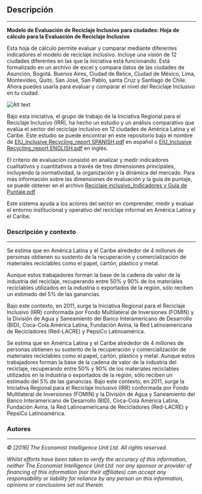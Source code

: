 ## Descripción
---
**Modelo de Evaluación de Reciclaje Inclusivo para ciudades: Hoja de cálculo para la Evaluación de Reciclaje Inclusivo**

Esta hoja de cálculo permite evaluar y comparar mediante diferentes indicadores el modelo de reciclaje inclusivo. Incluye una visión de 12 ciudades diferentes en las que la iniciativa está funcionando. Está formalizado en un archivo de excel y compara datos de las ciudades de Asunción, Bogotá. Buenos Aires, Ciudad de Belice, Ciudad de México, Lima, Montevideo, Quito, San José, San Pablo, santa Cruz y Santiago de Chile. Ahora puedes usarla para evaluar y comparar el nivel del Reciclaje Inclusivo en tu ciudad.

![Alt text](https://user-images.githubusercontent.com/9949001/27920469-a4665846-6242-11e7-865d-75125352e23b.png)

Bajo esta iniciativa, el grupo de trabajo de la Iniciativa Regional para el Reciclaje Inclusivo (IRR), ha hecho un estudio y un análisis comparativo que evalúa el sector del reciclaje inclusivo en 12 ciudades de América Latina y el Caribe. Este estudio se puede encontrar en este repositorio bajo el nombre de [EIU_Inclusive Recycling_report SPANISH.pdf](https://github.com/EL-BID/Evaluacion-de-Reciclaje-Inclusivo/blob/master/EIU_Inclusive%20Recycling_report%20SPANISH.pdf) en español o [EIU_Inclusive Recycling_report ENGLISH.pdf](https://github.com/EL-BID/Evaluacion-de-Reciclaje-Inclusivo/blob/master/EIU_Inclusive%20Recycling_report%20ENGLISH.pdf) en inglés.

El criterio de evaluación consistió en analizar y medir indicadores cualitativos y cuantitativos a través de tres dimensiones principales, incluyendo la normatividad, la organización y la dinámica del mercado. Para más información sobre las dimensiones de evaluación y la guía de puntaje, se puede obtener en el archivo [Reciclaje inclusivo_Indicadores y Guia de Puntaje.pdf](https://github.com/EL-BID/Evaluacion-de-Reciclaje-Inclusivo/blob/master/Reciclaje%20inclusivo_Indicadores%20y%20Guia%20de%20Puntaje.pdf)

Este sistema ayuda a los actores del sector en comprender, medir y evaluar el entorno institucional y operativo del reciclaje informal en América Latina y el Caribe.

### Descripción y contexto
---
Se estima que en América Latina y el Caribe alrededor de 4 millones de personas obtienen su sustento de la recuperación y comercialización de materiales reciclables como el papel, cartón, plástico y metal.

Aunque estos trabajadores forman la base de la cadena de valor de la industria del reciclaje, recuperando entre 50% y 90% de los materiales reciclables utilizados en la industria o exportados de la región, sólo reciben un estimado del 5% de las ganancias.

Bajo este contexto, en 2011, surge la Iniciativa Regional para el Reciclaje Inclusivo (IRR) conformada por Fondo Multilateral de Inversiones (FOMIN) y la División de Agua y Saneamiento del Banco Interamericano de Desarrollo (BID), Coca-Cola América Latina, Fundación Avina, la Red Latinoamericana de Recicladores (Red-LACRE) y PepsiCo Latinoamérica.

Se estima que en América Latina y el Caribe alrededor de 4 millones de personas obtienen su sustento de la recuperación y comercialización de materiales reciclables como el papel, cartón, plástico y metal. Aunque estos trabajadores forman la base de la cadena de valor de la industria del reciclaje, recuperando entre 50% y 90% de los materiales reciclables utilizados en la industria o exportados de la región, sólo reciben un estimado del 5% de las ganancias. Bajo este contexto, en 2011, surge la Iniciativa Regional para el Reciclaje Inclusivo (IRR) conformada por Fondo Multilateral de Inversiones (FOMIN) y la División de Agua y Saneamiento del Banco Interamericano de Desarrollo (BID), Coca-Cola América Latina, Fundación Avina, la Red Latinoamericana de Recicladores (Red-LACRE) y PepsiCo Latinoamérica.

### Autores
---
*© [2016] The Economist Intelligence Unit Ltd. All rights reserved.*

*Whilst efforts have been taken to verify the accuracy of this information, neither The Economist Intelligence Unit Ltd. nor any sponsor or provider of financing of this information (nor their affiliates) can accept any responsability or liability for reliance by any person on this information, opinions or conclusions set out therein.*




